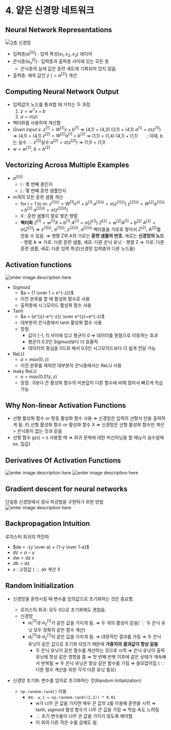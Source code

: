 ﻿# 4. 얕은 신경망 네트워크

Neural Network Representations
---
![2층 신경망](https://cphinf.pstatic.net/mooc/20180618_192/1529311676274xn6Qf_PNG/image.PNG)
- 입력층($a^{[0]}$) : 입력 특성($x_1,x_2,x_3$) 레이어
- 은닉층($a^{[l]}_n$) : 입력층과 출력층 사이에 있는 모든 층
	- 은닉층의 실제 값은 훈련 세트에 기록되어 있지 않음.
- 출력층: 예측 값인 $\hat{y}$ ($= a^{[2]}$) 계산


Computing Neural Network Output
---
- 입력값이 노드를 통과할 때 거치는 두 과정
	1. $z=w^Tx+b$
	2. $a = \sigma (z)$
- 벡터화를 사용하여 계산함
- $Given \ input \ x:$
	$z^{[1]}=W^{[1]}x+b^{[1]}$
		⇒ (4,1) = (4,3) (3,1) + (4,1)
	$a^{[1]}=\sigma (z^{[1]})$
		⇒ (4,1) = (4,1)
	$z^{[2]}=W^{[2]}a^{[1]}+b^{[2]}$
		⇒ (1,1) = (1,4) (4,1) + (1,1)　　; 이때, b는 실수 $\therefore$ $z^{[2]}$실수
	$a^{[2]} = \sigma (z^{[2]})$
		⇒  (1,1) = (1,1)
- $w=w^{[2]}, \ b=b^{[2]}$



Vectorizing Across Multiple Examples
---
- $a^{[i](j)}$
	- i : 몇 번째 층인지
	- j : 몇 번째 훈련 샘플인지
- m개의 모든 훈련 샘플 게산
	- for i = 1 to m:
			$z^{[1](i)}=W^{[1]}x^{(i)}+b^{[1]}$
			$a^{[1](i)}=\sigma (z^{[1](i)})$
			$z^{[2](i)}=W^{[2]}a^{[1](i)}+b^{[2]}$
			$a^{[2](i)} = \sigma (z^{[2](i)})$
	- X : 훈련 샘플이 열로 쌓은 행렬
	- **벡터화**
		$Z^{[1]}=w^{[1]}X+b^{[1]}$
		$A^{[1]}=\sigma (Z^{[1]})$
		$Z^{[2]}=w^{[2]}A^{[1]}+b^{[2]}$
		$A^{[2]}=\sigma (Z^{[2]})$
			⇒ $z^{[1](i)}, \ a^{[1](i)}, \ z^{[2](i)}, \ a^{[2](i)}$ 벡터들을 가로로 쌓아서 $Z^{[2]}, \ A^{[2]}$를 얻을 수 있음.
			⇒ 행렬 Z와 A의 가로는 **훈련 샘플의 번호**, 세로는 **신경망의 노드**
				- 행렬 A ⇒ 가로: 다른 훈련 샘플, 세로: 다른 은닉 유닛
				- 행렬 Z ⇒ 가로: 다른 훈련 샘플, 세로: 다른 입력 특성(신경망 입력층의 다른 노드들)


Activation functions
---
![enter image description here](https://cphinf.pstatic.net/mooc/20180622_130/1529646964215IJRni_PNG/plot0.png)

- Sigmoid 
	- $a = {1 \over 1 + e^{-z}}$
	- 이진 분류를 할 때 활성화 함수로 사용
	- 출력층에 시그모이드 활성화 함수 사용
- Tanh
	- $a = {e^{z}-e^{-z}} \over e^{z}+e^{-z}$
	- 대부분의 은닉층에서 tanh 활성화 함수 사용
	- 장점
		- 값이 [-1, 1] 사이에 있고 평균이 0 ⇒ 데이터를 원점으로 이동하는 효과
		- 평균이 0.5인 Sigmoid보다 더 효율적
		- 데이터의 중심을 0으로 해서 0.5인 시그모이드보다 더 쉽게 전달 가능
- ReLU
	- $a=max(0,z)$
	- 이진 분류를 제외란 대부분의 은닉층에서는 ReLU 사용
- leaky ReLU
	- $a=max(0.01z,z)$
	- 장점 : 0보다 큰 활성화 함수의 미분값이 다른 함수에 비해 많아서 빠르게 학습 가능

Why Non-linear Activation Functions
---
- 선형 활성화 함수 or 항등 활성화 함수 사용
	⇒ 신경망은 입력의 선형식 만을 출력하게 됨.
	if) 선형 활성화 함수 or 활성화 함수 X
	⇒ 신경망은 선형 활성화 함수만 계산 > 은닉층이 없는 것과 같음
- 선형 함수 g(z) = z 사용할 때 ⇒ 회귀 문제에 대한 머신러닝을 할 때(y가 실수일때 ex. 집값)
	

Derivatives Of Activation Functions
---
![enter image description here](https://cphinf.pstatic.net/mooc/20180622_108/1529646808652xnTuf_PNG/plot1.png)
![enter image description here](https://img1.daumcdn.net/thumb/R1280x0/?scode=mtistory2&fname=https://blog.kakaocdn.net/dn/Ct5Yr/btqG6B6c6RB/32Sa5NXodL5FkLURB96du0/img.png)

Gradient descent for neural networks
---
단일층 신경망에서 경사 하강법을 구현하기 위한 방법
![enter image description here](https://user-images.githubusercontent.com/68985625/135485041-d64de4bf-f1b6-4a61-ae83-346d93a30f13.png)



Backpropagation Intuition
---
로지스틱 회귀의 역전파
- $da = -{y \over a} + {1-y \over 1-a}$
- $dz=a-y$
- $dw=dz \ x$
- $db = dz$
- $x$ : 고정값 ( $\therefore$ $dx$ 계산 X



Random Initialization
---
- 신경망을 훈련시킬 때 변수를 임의값으로 초기화하는 것은 중요함.
	- 로지스틱 회귀: 모두 0으로 초기화해도 괜찮음.
	- 신경망
		- $a^{[1]}_1$과 $a^{[1]}_2$가 같은 값을 가지게 됨. 
		⇒ 두 개의 활성이 같음( $\because$ 두 은닉 유닛 모두 정확히 같은 함수 계산)
		- $d^{[1]}_1$과 $d^{[1]}_2$이 같은 값을 가지게 됨.
			⇒ 대칭적인 결과를 가짐
			⇒ 두 은닉 유닛이 같은 값으로 초기화 되었기 때문에 **가중치의 결과값이 항상 같음**
			- 두 은닉 유닛이 같은 함수를 계산하는 것으로 시작
			⇒ 은닉 유닛이 출력 유닛에 항상 같은 영향을 줌
			⇒ 첫 번째 반복 이후에 같은 상태가 계속해서 반복됨
			⇒ 두 은닉 유닛은 항상 같은 함수를 가짐
			⇒ 쓸모없어짐 ( $\because$ 다른 함수 계산을 위한 각각 다른 유닛 필요)

- 신경망 초기화: 변수를 임의로 초기화하는 것(Random Initialization)
	- ``np.random.rand()`` 이용
		- ex. `` w_1 = np.random.rand((2,2)) * 0.01``
			- w가 너무 큰 값을 가지면 매우 큰 값의 z를 이용해 훈련을 시작 ⇒ tanh, sigmoid 활성 함수가 너무 큰 값을 가짐 ⇒ 학습 속도 느려짐
			- $\therefore$ 초기 변수들이 너무 큰 값을 가지지 않도록 해야함.
			- 이 외의 다른 작은 수를 곱해도 됨.
